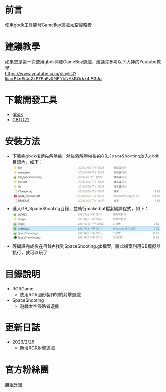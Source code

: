 # 前言
使用gbdk工具開發GameBoy遊戲太空侵略者

# 建議教學
如果您是第一次使用gbdk開發GameBoy遊戲，建議先參考以下大神的Youtube教學\
https://www.youtube.com/playlist?list=PLeEj4c2zF7PaFv5MPYhNAkBGrkx4iPGJo

# 下載開發工具
* [gbdk](https://sourceforge.net/projects/gbdk/files/gbdk-win32/2.95-3/)
* [GBTD22](http://www.devrs.com/gb/hmgd/gbtd.html)

# 安裝方法
* 下載完gbdk後請先解壓縮，然後將解壓縮後的GB_SpaceShooting放入gbdk目錄內，如下：
![alt gbdk](https://raw.githubusercontent.com/channel2007/GB_SpaceShooting/master/image/h1.jpg "gbdk")
* 進入GB_SpaceShooting目錄，並執行make.bat檔案編譯程式，如下：
![alt gbdk](https://github.com/channel2007/GB_SpaceShooting/blob/master/image/h2.jpg "gbdk")
* 等編譯完成後在目錄內找到SpaceShooting.gb檔案，將此檔案利用GB模擬器執行，就可以玩了

# 目錄說明
* RGRGame         
  * 使用RGR圖形製作的的射擊遊戲
* SpaceShooting
  * 遊戲太空侵略者遊戲

# 更新日誌
* 2023/2/26
  * 新增RGR射擊遊戲  

# 官方粉絲團
[無限升級](https://www.facebook.com/unlimited.upgrade/posts/2840132506240869?notif_id=1617421138749926&notif_t=page_post_reaction&ref=notif)
